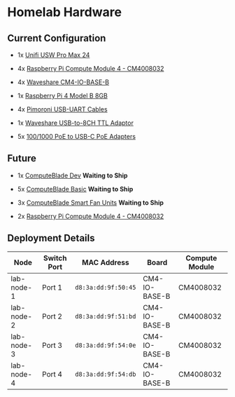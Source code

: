 # Homelab Hardware

## Current Configuration

* 1x [Unifi USW Pro Max 24](https://techspecs.ui.com/unifi/switching/usw-pro-max-24-poe)

* 4x [Raspberry Pi Compute Module 4 - CM4008032](https://www.raspberrypi.com/products/compute-module-4/?variant=raspberry-pi-cm4008032)

* 4x [Waveshare CM4-IO-BASE-B](https://www.waveshare.com/wiki/CM4-IO-BASE-B)

* 1x [Raspberry Pi 4 Model B 8GB](https://www.raspberrypi.com/products/raspberry-pi-4-model-b/specifications/)

* 4x [Pimoroni USB-UART Cables](https://shop.pimoroni.com/products/usb-to-uart-serial-console-cable?variant=288389664)

* 1x [Waveshare USB-to-8CH TTL Adaptor](https://www.waveshare.com/usb-to-8ch-tt.htm)

* 5x [100/1000 PoE to USB-C PoE Adapters](https://www.aliexpress.com/item/1005005653835652.html?spm=a2g0o.order_list.order_list_main.5.56ec18029lfC09)

## Future

* 1x [ComputeBlade Dev](https://docs.computeblade.com/blade/) **Waiting to Ship**

* 5x [ComputeBlade Basic](https://docs.computeblade.com/blade/) **Waiting to Ship**

* 3x [ComputeBlade Smart Fan Units](https://docs.computeblade.com/fan-unit/) **Waiting to Ship**

* 2x [Raspberry Pi Compute Module 4 - CM4008032](https://www.raspberrypi.com/products/compute-module-4/?variant=raspberry-pi-cm4008032)


## Deployment Details

| **Node**   | **Switch Port** | **MAC Address**     | **Board**     | **Compute Module** |
|------------|-----------------|---------------------|---------------|--------------------|
| lab-node-1 | Port 1          | `d8:3a:dd:9f:50:45`	| CM4-IO-BASE-B | CM4008032         |
| lab-node-2 | Port 2          | `d8:3a:dd:9f:51:bd`	| CM4-IO-BASE-B | CM4008032         |
| lab-node-3 | Port 3          | `d8:3a:dd:9f:54:0e`	| CM4-IO-BASE-B | CM4008032         |
| lab-node-4 | Port 4          | `d8:3a:dd:9f:54:db`	| CM4-IO-BASE-B | CM4008032         |
